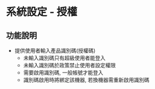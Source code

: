 # 系統設定 - 授權

## 功能說明
* 提供使用者輸入產品識別碼(授權碼)
    * 未輸入識別碼只有超級使用者能登入
    * 未輸入識別碼於政策禁止使用者設定權限
    * 需要啟用識別碼, 一般帳號才能登入
    * 識別碼啟用時將綁定該機器, 若換機器需重新啟用識別碼